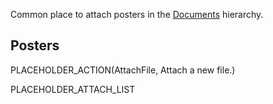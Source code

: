 <slot name="/documents/linkbox" />

Common place to attach posters in the [Documents](/documents/) hierarchy.

## Posters

PLACEHOLDER_ACTION(AttachFile, Attach a new file.)

PLACEHOLDER_ATTACH_LIST
